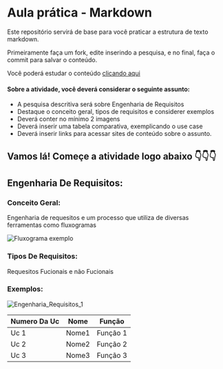 # Aula prática - Markdown

Este repositório servirá de base para você praticar a estrutura de texto markdown. 

Primeiramente faça um fork, edite inserindo a pesquisa, e no final, faça o commit para salvar o conteúdo.

Você poderá estudar o conteúdo [clicando aqui](https://docs.pipz.com/central-de-ajuda/learning-center/guia-basico-de-markdown#open)

#### Sobre a atividade, você deverá considerar o seguinte assunto:

- A pesquisa descritiva será sobre Engenharia de Requisitos
- Destaque o conceito geral, tipos de requisitos e considerer exemplos
- Deverá conter no mínimo 2 imagens
- Deverá inserir uma tabela comparativa, exemplicando o use case
- Deverá inserir links para acessar sites de conteúdo sobre o assunto.


## Vamos lá! Começe a atividade logo abaixo 👇👇👇

## Engenharia De Requisitos:

### Conceito Geral:
Engenharia de requesitos e um processo que utiliza de diversas ferramentas como fluxogramas

![Fluxograma exemplo](https://github.com/Davi8002/AulaMarkdown/assets/164496370/147ff8d9-b0a2-4136-b3f8-028a21b8e291)

### Tipos De Requisitos:
Requesitos Fucionais e não Fucionais 

### Exemplos:



![Engenharia_Requisitos_1](https://github.com/Davi8002/AulaMarkdown/assets/164496370/9460f8f8-32fb-4936-99ca-a6ab6e6c7d85)

   Numero Da Uc | Nome | Função
---------------------|------|-------
Uc 1                 | Nome1 | Função 1
Uc 2                 | Nome2 | Função 2
Uc 3                 | Nome3 | Função 3




